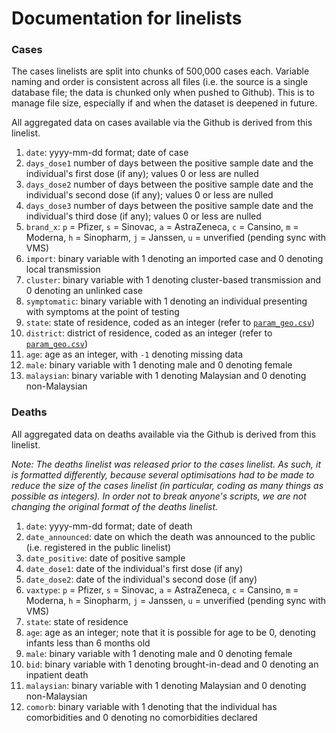 # Documentation for linelists

### Cases

The cases linelists are split into chunks of 500,000 cases each. Variable naming and order is consistent across all files (i.e. the source is a single database file; the data is chunked only when pushed to Github). This is to manage file size, especially if and when the dataset is deepened in future.

All aggregated data on cases available via the Github is derived from this linelist.

1) `date`: yyyy-mm-dd format; date of case
2) `days_dose1` number of days between the positive sample date and the individual's first dose (if any); values 0 or less are nulled
3) `days_dose2` number of days between the positive sample date and the individual's second dose (if any); values 0 or less are nulled
3) `days_dose3` number of days between the positive sample date and the individual's third dose (if any); values 0 or less are nulled
4) `brand_x`: `p` = Pfizer, `s` = Sinovac, `a` = AstraZeneca, `c` = Cansino, `m` = Moderna, `h` = Sinopharm, `j` = Janssen, `u` = unverified (pending sync with VMS) 
5) `import`: binary variable with 1 denoting an imported case and 0 denoting local transmission
6) `cluster`: binary variable with 1 denoting cluster-based transmission and 0 denoting an unlinked case
7) `symptomatic`: binary variable with 1 denoting an individual presenting with symptoms at the point of testing 
8) `state`: state of residence, coded as an integer (refer to [`param_geo.csv`](https://github.com/MoH-Malaysia/covid19-public/blob/main/epidemic/linelist/param_geo.csv))
9) `district`: district of residence, coded as an integer (refer to [`param_geo.csv`](https://github.com/MoH-Malaysia/covid19-public/blob/main/epidemic/linelist/param_geo.csv))
10) `age`: age as an integer, with `-1` denoting missing data
11) `male`: binary variable with 1 denoting male and 0 denoting female
12) `malaysian`: binary variable with 1 denoting Malaysian and 0 denoting non-Malaysian

### Deaths

All aggregated data on deaths available via the Github is derived from this linelist. 

_Note: The deaths linelist was released prior to the cases linelist. As such, it is formatted differently, because several optimisations had to be made to reduce the size of the cases linelist (in particular, coding as many things as possible as integers). In order not to break anyone's scripts, we are not changing the original format of the deaths linelist._

1) `date`: yyyy-mm-dd format; date of death
2) `date_announced`: date on which the death was announced to the public (i.e. registered in the public linelist)
3) `date_positive`: date of positive sample
4) `date_dose1`: date of the individual's first dose (if any)
5) `date_dose2`: date of the individual's second dose (if any)
6) `vaxtype`:  `p` = Pfizer, `s` = Sinovac, `a` = AstraZeneca, `c` = Cansino, `m` = Moderna, `h` = Sinopharm, `j` = Janssen, `u` = unverified (pending sync with VMS) 
7) `state`: state of residence
8) `age`: age as an integer; note that it is possible for age to be 0, denoting infants less than 6 months old
9) `male`: binary variable with 1 denoting male and 0 denoting female
10) `bid`: binary variable with 1 denoting brought-in-dead and 0 denoting an inpatient death
11) `malaysian`: binary variable with 1 denoting Malaysian and 0 denoting non-Malaysian
12) `comorb`: binary variable with 1 denoting that the individual has comorbidities and 0 denoting no comorbidities declared
